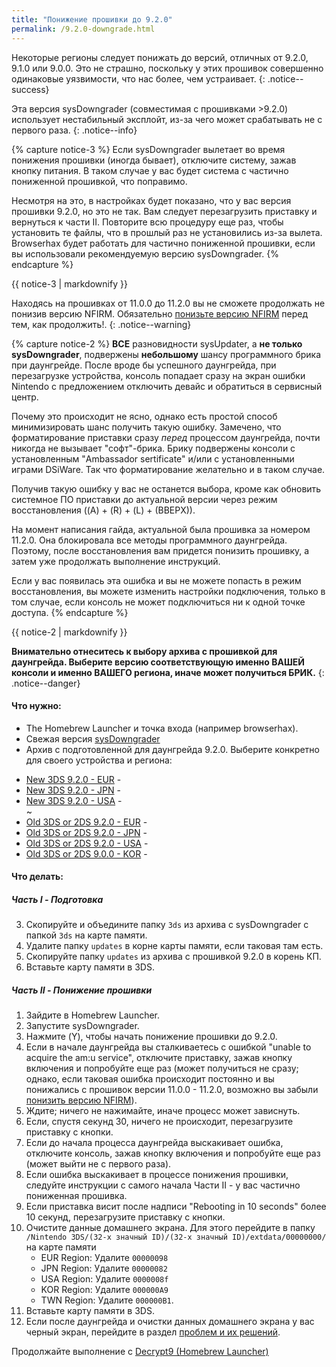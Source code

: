 ```yaml
---
title: "Понижение прошивки до 9.2.0"
permalink: /9.2.0-downgrade.html
---
```


Некоторые регионы следует понижать до версий, отличных от 9.2.0, 9.1.0 или 9.0.0. Это не страшно, поскольку у этих прошивок совершенно одинаковые уязвимости, что нас более, чем устраивает.
{: .notice--success}

Эта версия sysDowngrader (совместимая с прошивками >9.2.0) использует нестабильный эксплойт, из-за чего может срабатывать не с первого раза. 
{: .notice--info}

{% capture notice-3 %}
Если sysDowngrader вылетает во время понижения прошивки (иногда бывает), отключите систему, зажав кнопку питания. В таком случае у вас будет система с частично пониженной прошивкой, что поправимо. 

Несмотря на это, в настройках будет показано, что у вас версия прошивки 9.2.0, но это не так. Вам следует перезагрузить приставку и вернуться к части II. Повторите всю процедуру еще раз, чтобы установить те файлы, что в прошлый раз не установились из-за вылета. Browserhax будет работать для частично пониженной прошивки, если вы использовали рекомендуемую версию sysDowngrader.
{% endcapture %}

<div class="notice--info">{{ notice-3 | markdownify }}</div>

Находясь на прошивках от 11.0.0 до 11.2.0 вы не сможете продолжать не понизив версию NFIRM. Обязательно [понизьте версию NFIRM](nfirm-downgrade) перед тем, как продолжить!.
{: .notice--warning}

{% capture notice-2 %}
**ВСЕ** разновидности sysUpdater, а **не только sysDowngrader**, подвержены **небольшому** шансу программного брика при даунгрейде. После вроде бы успешного даунгрейда, при перезагрузке устройства, консоль попадает сразу на экран ошибки Nintendo с предложением отключить девайс и обратиться в сервисный центр.

Почему это происходит не ясно, однако есть простой способ минимизировать шанс получить такую ошибку. Замечено, что форматирование приставки сразу *перед* процессом даунгрейда, почти никогда не вызывает "софт"-брика. Брику подвержены консоли с установленным "Ambassador sertificate" и/или с установленными играми DSiWare. Так что форматирование желательно и в таком случае.

Получив такую ошибку у вас не останется выбора, кроме как обновить системное ПО приставки до актуальной версии через режим восстановления ((A) + (R) + (L) + (ВВЕРХ)).

На момент написания гайда, актуальной была прошивка за номером 11.2.0. Она блокировала все методы программного даунгрейда. Поэтому, после восстановления вам придется понизить прошивку, а затем уже продолжать выполнение инструкций.

Если у вас появилась эта ошибка и вы не можете попасть в режим восстановления, вы можете изменить настройки подключения, только в том случае, если консоль не может подключиться ни к одной точке доступа.
{% endcapture %}

<div class="notice--warning">{{ notice-2 | markdownify }}</div>

**Внимательно отнеситесь к выбору архива с прошивкой для даунгрейда. Выберите версию соответствующую именно ВАШЕЙ консоли и именно ВАШЕГО региона, иначе может получиться БРИК.**
{: .notice--danger}

#### Что нужно: 

* The Homebrew Launcher и точка входа (например browserhax).
* Свежая версия [sysDowngrader](https://github.com/Plailect/sysDowngrader/releases/latest)
* Архив с подготовленной для даунгрейда 9.2.0. Выберите конкретно для своего устройства и региона:
 +    [New 3DS 9.2.0 - EUR](torrents/9.2.0-20E(Full)_n3DS.torrent) - <code class="highlighterrouge"><a href="magnet:?xt=urn:btih:4e22cf8bc71c99a70bb846c7cf416d4caafbe58e"><i class="fa fa-magnet" aria-hidden="true"></i></a></code>   
 +    [New 3DS 9.2.0 - JPN](torrents/9.2.0-20J(Full)_n3DS.torrent) - <code class="highlighterrouge"><a href="magnet:?xt=urn:btih:c8630ed31b53637b9023bd4dc1ce38362bb8ecd9"><i class="fa fa-magnet" aria-hidden="true"></i></a></code>     
 +    [New 3DS 9.2.0 - USA](torrents/9.2.0-20U(Full)_n3DS.torrent) - <code class="highlighterrouge"><a href="magnet:?xt=urn:btih:1e670b71b7f26f2765bbe55d0f6cb8c0459d2e8c"><i class="fa fa-magnet" aria-hidden="true"></i></a></code>     
~
 +    [Old 3DS or 2DS 9.2.0 - EUR](torrents/9.2.0-20E(Full).torrent) - <code class="highlighterrouge"><a href="magnet:?xt=urn:btih:844006eb64474c115bd5b847f6c59d333be3397a"><i class="fa fa-magnet" aria-hidden="true"></i></a></code>     
 +    [Old 3DS or 2DS 9.2.0 - JPN](torrents/9.2.0-20J(Full).torrent) - <code class="highlighterrouge"><a href="magnet:?xt=urn:btih:bb27a53a524276b6527d3b139395b2afc7affe1a"><i class="fa fa-magnet" aria-hidden="true"></i></a></code>     
 +    [Old 3DS or 2DS 9.2.0 - USA](torrents/9.2.0-20U(Full).torrent) - <code class="highlighterrouge"><a href="magnet:?xt=urn:btih:940d6479a3972a99daeb85c499f0d6e4e24a2c8b"><i class="fa fa-magnet" aria-hidden="true"></i></a></code>
 +    [Old 3DS or 2DS 9.0.0 - KOR](torrents/9.0.0-20K(Full).torrent) - <code class="highlighterrouge"><a href="magnet:?xt=urn:btih:2695d01cdfecb74a59e25b98f76ab9285a2dae11"><i class="fa fa-magnet" aria-hidden="true"></i></a></code>

<!---

 +    [Old 3DS or 2DS 9.0.0 - TWN](torrents/9.0.0-20T(Full).torrent) - <code class="highlighterrouge"><a href="magnet:?xt=urn:btih:f2f3bf7250f7ae558ab9ebd3c425a8f85021f80f"><i class="fa fa-magnet" aria-hidden="true"></i></a></code>

 --->

#### Что делать:

##### Часть I - Подготовка

3. Скопируйте и объедините папку `3ds` из архива с sysDowngrader с папкой `3ds` на карте памяти.
4. Удалите папку `updates` в корне карты памяти, если таковая там есть. 
5. Скопируйте папку `updates` из архива с прошивкой 9.2.0 в корень КП.
6. Вставьте карту памяти в 3DS.

##### Часть II - Понижение прошивки

1. Зайдите в Homebrew Launcher.    
2. Запустите sysDowngrader.
5.  Нажмите (Y), чтобы начать понижение прошивки до 9.2.0.
6. Если в начале даунгрейда вы сталкиваетесь с ошибкой "unable to acquire the am:u service", отключите приставку, зажав кнопку включения и попробуйте еще раз (может получиться не сразу; однако, если таковая ошибка происходит постоянно и вы понижались с прошивок версии 11.0.0 - 11.2.0, возможно вы забыли [понизить версию NFIRM](nfirm-downgrade)).
7. Ждите; ничего не нажимайте, иначе процесс может зависнуть. 
8. Если, спустя секунд 30, ничего не происходит, перезагрузите приставку с кнопки. 
9. Если до начала процесса даунгрейда выскакивает ошибка, отключите консоль, зажав кнопку включения и попробуйте еще раз (может выйти не с первого раза). 
10. Если ошибка выскакивает в процессе понижения прошивки, следуйте инструкции с самого начала Части II - у вас частично пониженная прошивка. 
11. Если приставка висит после надписи "Rebooting in 10 seconds" более 10 секунд, перезагрузите приставку с кнопки. 
13. Очистите данные домашнего экрана. Для этого перейдите в папку `/Nintendo 3DS/(32-х значный ID)/(32-х значный ID)/extdata/00000000/` на карте памяти
    + EUR Region: Удалите `00000098`
    + JPN Region: Удалите `00000082`
    + USA Region: Удалите `0000008f`
    + KOR Region: Удалите `000000A9`
    + TWN Region: Удалите `000000B1`.
14. Вставьте карту памяти в 3DS.
12. Если после даунгрейда и очистки данных домашнего экрана у вас черный экран, перейдите в раздел [проблем и их решений](Troubleshooting#ts_sys_down).

Продолжайте выполнение с [Decrypt9 (Homebrew Launcher)](Decrypt9-(Homebrew-Launcher))